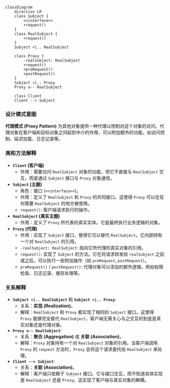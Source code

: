 ```mermaid
classDiagram
    direction LR
    class Subject {
        <<interface>>
        +request()
    }
    class RealSubject {
        +request()
    }
    Subject <|.. RealSubject

    class Proxy {
        -realSubject: RealSubject
        +request()
        +preRequest()
        +postRequest()
    }
    Subject <|.. Proxy
    Proxy o-- RealSubject

    class Client
    Client --> Subject
```

### 设计模式意图

**代理模式 (Proxy Pattern)** 为其他对象提供一种代理以控制对这个对象的访问。代理对象在客户端和目标对象之间起到中介的作用，可以附加额外的功能，如访问控制、延迟加载、日志记录等。

### 类和方法解释

*   **`Client` (客户端)**
    *   作用：需要访问 `RealSubject` 对象的功能，但它不直接与 `RealSubject` 交互，而是通过 `Subject` 接口与 `Proxy` 对象通信。
*   **`Subject` (主题)**
    *   角色：接口 (`<<interface>>`)。
    *   作用：定义了 `RealSubject` 和 `Proxy` 的共同接口。这使得 `Proxy` 可以在任何需要 `RealSubject` 的地方被使用。
    *   `request()`: 客户端请求执行的操作。
*   **`RealSubject` (真实主题)**
    *   作用：定义了 `Proxy` 所代表的真实实体。它是最终执行业务逻辑的对象。
*   **`Proxy` (代理)**
    *   作用：实现了 `Subject` 接口，使得它可以替代 `RealSubject`。它内部持有一个对 `RealSubject` 的引用。
    *   `-realSubject: RealSubject`: 指向它所代理的真实对象的引用。
    *   `request()`: 实现了 `Subject` 的方法。它在将请求转发给 `realSubject` 之前或之后，可以执行一些附加操作（如 `preRequest`, `postRequest`）。
    *   `preRequest()` / `postRequest()`: 代理对象可以添加的额外逻辑，例如权限检查、日志记录、缓存处理等。

### 关系解释

*   **`Subject <|.. RealSubject`** 和 **`Subject <|.. Proxy`**:
    *   关系：**实现 (Realization)**。
    *   解释：`RealSubject` 和 `Proxy` 都实现了相同的 `Subject` 接口。这使得 `Proxy` 能够完全替代 `RealSubject`，客户端无需关心与之交互的到底是真实对象还是代理对象。
*   **`Proxy o-- RealSubject`**:
    *   关系：**聚合 (Aggregation)** 或 **关联 (Association)**。
    *   解释：`Proxy` 对象持有一个对 `RealSubject` 对象的引用。当客户端调用 `Proxy` 的 `request` 方法时，`Proxy` 会将这个请求委托给 `RealSubject` 来处理。
*   **`Client --> Subject`**:
    *   关系：**关联 (Association)**。
    *   解释：客户端只依赖于 `Subject` 接口。它与接口交互，而不知道具体实现是 `RealSubject` 还是 `Proxy`。这实现了客户端与真实对象的解耦。